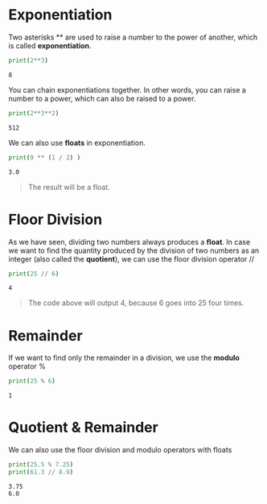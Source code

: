 # Exponentiation
Two asterisks ** are used to raise a number to the power of another, which is called **exponentiation**.

```python
print(2**3)
```
```
8
```

You can chain exponentiations together.
In other words, you can raise a number to a power, which can also be raised to a power.

```python
print(2**3**2)
```
```
512
```

We can also use **floats** in exponentiation.

```python
print(9 ** (1 / 2) )
```
```
3.0
```
> The result will be a float.

# Floor Division

As we have seen, dividing two numbers always produces a **float**.
In case we want to find the quantity produced by the division of two numbers as an integer (also called the **quotient**), we can use the floor division operator //

```python
print(25 // 6)
```
```
4
```

> The code above will output 4, because 6 goes into 25 four times.

# Remainder

If we want to find only the remainder in a division, we use the **modulo** operator %

```python
print(25 % 6)
```
```
1
```
# Quotient & Remainder

We can also use the floor division and modulo operators with floats

```python
print(25.5 % 7.25)
print(61.3 // 8.9)
```
```
3.75
6.0
```
